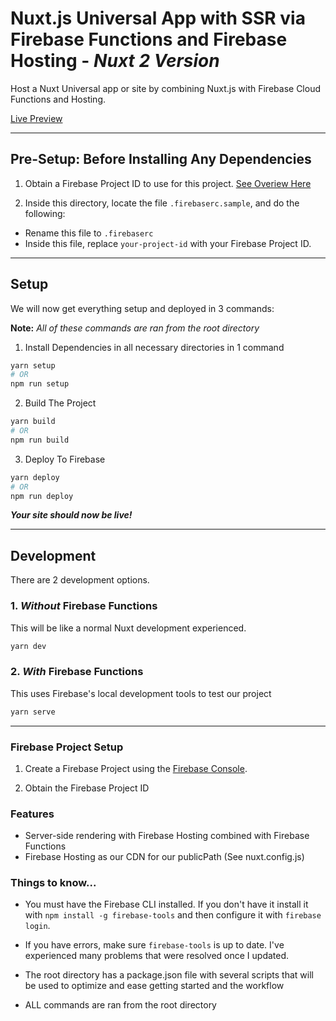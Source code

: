 # Nuxt.js Universal App with SSR via Firebase Functions and Firebase Hosting - ***Nuxt 2 Version***

Host a Nuxt Universal app or site by combining Nuxt.js with Firebase Cloud Functions and Hosting.

[Live Preview](https://nuxt2ssrfire.firebaseapp.com)

---

## Pre-Setup: Before Installing Any Dependencies
1. Obtain a Firebase Project ID to use for this project. [See Overiew Here](#firebase-project-setup)

2. Inside this directory, locate the file `.firebaserc.sample`, and do the following:
  - Rename this file to `.firebaserc`
  - Inside this file, replace `your-project-id` with your Firebase Project ID.
---

## Setup

We will now get everything setup and deployed in 3 commands:

  **Note:** _All of these commands are ran from the root directory_

1. Install Dependencies in all necessary directories in 1 command
```bash
yarn setup
# OR
npm run setup
```

2. Build The Project
```bash
yarn build
# OR
npm run build
```

3. Deploy To Firebase
```bash
yarn deploy
# OR
npm run deploy
```

***Your site should now be live!***

---

## Development
There are 2 development options.

### 1. _Without_ Firebase Functions
This will be like a normal Nuxt development experienced.

```bash
yarn dev
```

### 2. _With_ Firebase Functions
This uses Firebase's local development tools to test our project

```bash
yarn serve
```
---

### Firebase Project Setup

1. Create a Firebase Project using the [Firebase Console](https://console.firebase.google.com).

2. Obtain the Firebase Project ID  

### Features
- Server-side rendering with Firebase Hosting combined with Firebase Functions
- Firebase Hosting as our CDN for our publicPath (See nuxt.config.js)

### Things to know...
- You must have the Firebase CLI installed. If you don't have it install it with `npm install -g firebase-tools` and then configure it with `firebase login`.

- If you have errors, make sure `firebase-tools` is up to date. I've experienced many problems that were resolved once I updated.


- The root directory has a package.json file with several scripts that will be used to optimize and ease getting started and the workflow

- ALL commands are ran from the root directory
